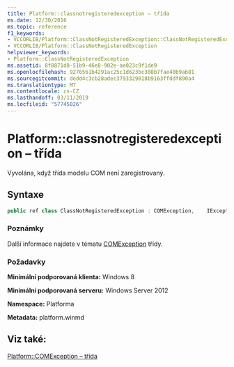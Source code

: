 ```yaml
---
title: Platform::classnotregisteredexception – třída
ms.date: 12/30/2016
ms.topic: reference
f1_keywords:
- VCCORLIB/Platform::ClassNotRegisteredException::ClassNotRegisteredException
- VCCORLIB/Platform::ClassNotRegisteredException
helpviewer_keywords:
- Platform::ClassNotRegisteredException
ms.assetid: 8f8871d8-51b9-46e8-902e-ae023c9f1de9
ms.openlocfilehash: 9276561b4291ac25c1d623bc308b7fae40b9ab81
ms.sourcegitcommit: dedd4c3cb28adec3793329018b9163ffddf890a4
ms.translationtype: MT
ms.contentlocale: cs-CZ
ms.lasthandoff: 03/11/2019
ms.locfileid: "57745026"
---
```

# <a name="platformclassnotregisteredexception-class"></a>Platform::classnotregisteredexception – třída

Vyvolána, když třída modelu COM není zaregistrovaný.

## <a name="syntax"></a>Syntaxe

```cpp
public ref class ClassNotRegisteredException : COMException,    IException,    IPrintable,    IEquatable
```

### <a name="remarks"></a>Poznámky

Další informace najdete v tématu [COMException](../cppcx/platform-comexception-class.md) třídy.

### <a name="requirements"></a>Požadavky

**Minimální podporovaná klienta:** Windows 8

**Minimální podporovaná serveru:** Windows Server 2012

**Namespace:** Platforma

**Metadata:** platform.winmd

## <a name="see-also"></a>Viz také:

[Platform::COMException – třída](../cppcx/platform-comexception-class.md)
